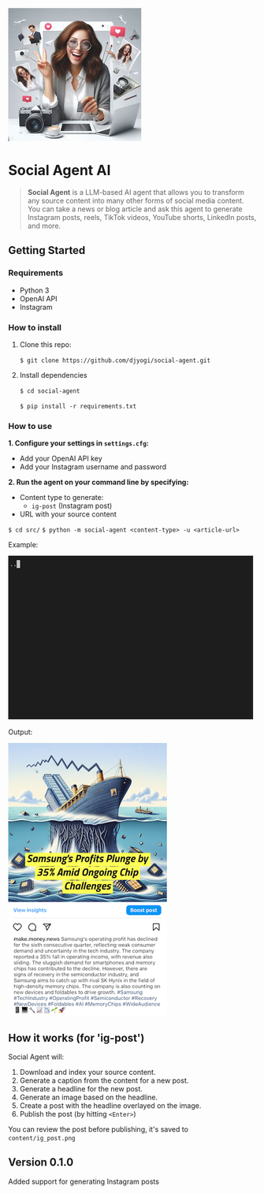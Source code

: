 <img src="readme/sa-logo.jpeg?raw=true"/>

# Social Agent AI

> **Social Agent** is a LLM-based AI agent that allows you to transform any source content into many other forms of social media content. You can take a news or blog article and ask this agent to generate Instagram posts, reels, TikTok videos, YouTube shorts, LinkedIn posts, and more.

## Getting Started

### Requirements
- Python 3
- OpenAI API
- Instagram

### How to install
1. Clone this repo:

    `$ git clone https://github.com/djyogi/social-agent.git`

2. Install dependencies

    `$ cd social-agent`

    `$ pip install -r requirements.txt`

### How to use

**1. Configure your settings in `settings.cfg`:**
- Add your OpenAI API key
- Add your Instagram username and password

**2. Run the agent on your command line by specifying:**
- Content type to generate:
    - `ig-post` (Instagram post)
- URL with your source content

`$ cd src/`
`$ python -m social-agent <content-type> -u <article-url>`

Example:

<img src="readme/sa-demo.gif?raw=true"/>

Output:

<img src="readme/sa-example.png?raw=true"/>

## How it works (for 'ig-post')

Social Agent will:
1. Download and index your source content.
2. Generate a caption from the content for a new post.
3. Generate a headline for the new post.
4. Generate an image based on the headline.
5. Create a post with the headline overlayed on the image.
6. Publish the post (by hitting `<Enter>`)

You can review the post before publishing, it's saved to `content/ig_post.png`

## Version 0.1.0
Added support for generating Instagram posts